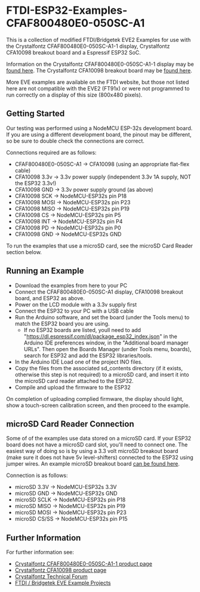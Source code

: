 # FTDI-ESP32-Examples-CFAF800480E0-050SC-A1
This is a collection of modified FTDI/Bridgetek EVE2 Examples for use with the Crystalfontz CFAF800480E0-050SC-A1-1 display, Crystalfontz CFA10098 breakout board and a Espressif ESP32 SoC.

Information on the Crystalfontz CFAF800480E0-050SC-A1-1 display may be [found here](https://www.crystalfontz.com/product/cfaf800480e0050sca11).
The Crystalfontz CFA10098 breakout board may be [found here](https://www.crystalfontz.com/product/cfa10098).

More EVE examples are available on the FTDI website, but those not listed here are not compatible with the EVE2 (FT91x) or were not programmed to run correctly on a display of this size (800x480 pixels).

## Getting Started
Our testing was performed using a NodeMCU ESP-32s development board.
If you are using a different development board, the pinout may be different, so be sure to double check the connections are correct.

Connections required are as follows:
* CFAF800480E0-050SC-A1 -> CFA10098 (using an appropriate flat-flex cable)
* CFA10098 3.3v -> 3.3v power supply (independent 3.3v 1A supply, NOT the ESP32 3.3v!)
* CFA10098 GND -> 3.3v power supply ground (as above)
* CFA10098 SCK -> NodeMCU-ESP32s pin P18
* CFA10098 MOSI -> NodeMCU-ESP32s pin P23
* CFA10098 MISO -> NodeMCU-ESP32s pin P19
* CFA10098 CS -> NodeMCU-ESP32s pin P5
* CFA10098 INT -> NodeMCU-ESP32s pin P4
* CFA10098 PD -> NodeMCU-ESP32s pin P0
* CFA10098 GND -> NodeMCU-ESP32s GND

To run the examples that use a microSD card, see the microSD Card Reader section below.
## Running an Example
* Download the examples from here to your PC
* Connect the CFAF800480E0-050SC-A1 display, CFA10098 breakout board, and ESP32 as above.
* Power on the LCD module with a 3.3v supply first
* Connect the ESP32 to your PC with a USB cable
* Run the Arduino software, and set the board (under the Tools menu) to match the ESP32 board you are using.
  * If no ESP32 boards are listed, youll need to add "https://dl.espressif.com/dl/package_esp32_index.json" in the Arduino IDE preferences window, in the "Additional board manager URLs". Then open the Boards Manager (under Tools menu, boards), search for ESP32 and add the ESP32 libraries/tools.
* In the Arduino IDE Load one of the project INO files.
* Copy the files from the associated sd_contents directory (if it exists, otherwise this step is not required) to a microSD card, and insert it into the microSD card reader attached to the ESP32.
* Compile and upload the firmware to the ESP32

On completion of uploading complied firmware, the display should light, show a touch-screen calibration screen, and then proceed to the example.

## microSD Card Reader Connection
Some of of the examples use data stored on a microSD card. If your ESP32 board does not have a microSD card slot, you'll need to connect one.
The easiest way of doing so is by using a 3.3 volt microSD breakout board (make sure it does not have 5v level-shifters) connected to the ESP32 using jumper wires.
An example microSD breakout board [can be found here](https://www.sparkfun.com/products/544).

Connection is as follows:
* microSD 3.3V -> NodeMCU-ESP32s 3.3V
* microSD GND -> NodeMCU-ESP32s GND
* microSD SCLK -> NodeMCU-ESP32s pin P18
* microSD MISO -> NodeMCU-ESP32s pin P19
* microSD MOSI -> NodeMCU-ESP32s pin P23
* microSD CS/SS -> NodeMCU-ESP32s pin P15

## Further Information
For further information see:
* [Crystalfontz CFAF800480E0-050SC-A1-1 product page](https://www.crystalfontz.com/product/cfaf800480e0050sca11)
* [Crystalfontz CFA10098 product page](https://www.crystalfontz.com/product/cfa10098)
* [Crystalfontz Technical Forum](http://forum.crystalfontz.com/)
* [FTDI / Bridgetek EVE Example Projects](https://www.ftdichip.com/Support/SoftwareExamples/FT800_Projects.htm)

